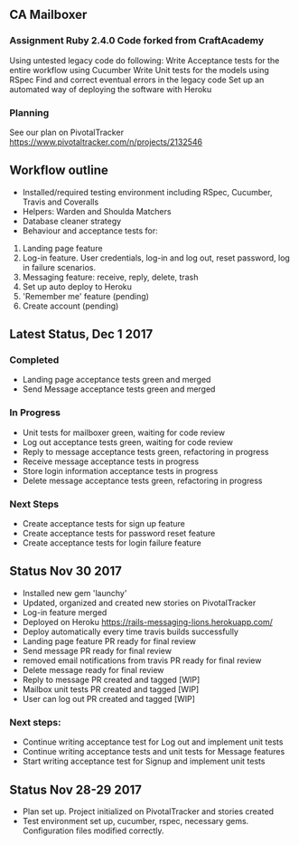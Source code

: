 ## CA Mailboxer

### Assignment Ruby 2.4.0 Code forked from CraftAcademy

Using untested legacy code do following: Write Acceptance tests for the entire workflow using Cucumber Write Unit tests for the models using RSpec Find and correct eventual errors in the legacy code Set up an automated way of deploying the software with Heroku

### Planning
See our plan on PivotalTracker https://www.pivotaltracker.com/n/projects/2132546

## Workflow outline

- Installed/required testing environment including RSpec, Cucumber, Travis and Coveralls
- Helpers: Warden and Shoulda Matchers
- Database cleaner strategy
- Behaviour and acceptance tests for:
1. Landing page feature
2. Log-in feature. User credentials, log-in and log out, reset password, log in failure scenarios.
3. Messaging feature: receive, reply, delete, trash
4. Set up auto deploy to Heroku
5. 'Remember me' feature (pending)
6. Create account (pending)

## Latest Status, Dec 1 2017

### Completed

- Landing page acceptance tests green and merged
- Send Message acceptance tests green and merged

### In Progress

- Unit tests for mailboxer green, waiting for code review
- Log out acceptance tests green, waiting for code review
- Reply to message acceptance tests green, refactoring in progress
- Receive message acceptance tests in progress
- Store login information acceptance tests in progress
- Delete message acceptance tests green, refactoring in progress

### Next Steps

- Create acceptance tests for sign up feature
- Create acceptance tests for password reset feature
- Create acceptance tests for login failure feature

## Status Nov 30 2017

- Installed new gem 'launchy'
- Updated, organized and created new stories on PivotalTracker
- Log-in feature merged
- Deployed on Heroku https://rails-messaging-lions.herokuapp.com/
- Deploy automatically every time travis builds successfully
- Landing page feature PR ready for final review
- Send message PR ready for final review
- removed email notifications from travis PR ready for final review
- Delete message ready for final review
- Reply to message PR created and tagged [WIP]
- Mailbox unit tests PR created and tagged [WIP]
- User can log out PR created and tagged [WIP]

### Next steps:
- Continue writing acceptance test for Log out and implement unit tests
- Continue writing acceptance tests and unit tests for Message features
- Start writing acceptance test for Signup and implement unit tests


## Status Nov 28-29 2017

- Plan set up. Project initialized on PivotalTracker and stories created
- Test environment set up, cucumber, rspec, necessary gems. Configuration files modified correctly.
